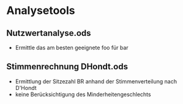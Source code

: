 # Analysetools

## Nutzwertanalyse.ods
- Ermittle das am besten geeignete foo für bar

## Stimmenrechnung DHondt.ods
- Ermittlung der Sitzezahl BR anhand der Stimmenverteilung nach D'Hondt
- keine Berücksichtigung des Minderheitengeschlechts

## 
